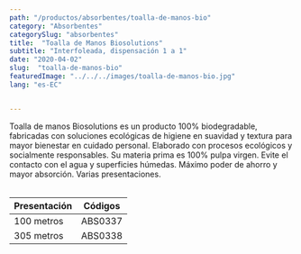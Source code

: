 ```yaml
---
path: "/productos/absorbentes/toalla-de-manos-bio"
category: "Absorbentes"
categorySlug: "absorbentes"
title:  "Toalla de Manos Biosolutions"
subtitle: "Interfoleada, dispensación 1 a 1"
date: "2020-04-02"
slug:  "toalla-de-manos-bio"
featuredImage: "../../../images/toalla-de-manos-bio.jpg"
lang: "es-EC"


---
```

Toalla de manos Biosolutions es un producto 100% biodegradable, fabricadas con soluciones ecológicas de higiene en suavidad y textura para mayor bienestar en cuidado personal. Elaborado con procesos ecológicos y socialmente responsables. Su materia prima es 100% pulpa virgen. Evite el contacto con el agua y superficies húmedas. Máximo poder de ahorro y mayor absorción. Varias presentaciones.
<br> <br>
<table class="min-w-full md:min-w-0 divide-y-0 divide-gray-200">
          <thead class=" bg-white">
            <tr>
              <th scope="col" class="px-6 text-center text-xs font-medium text-primary-lighter uppercase tracking-wider">
                Presentación
              </th>
              <th scope="col" class="px-6 py-3 text-center text-xs font-medium text-primary-lighter uppercase tracking-wider">
                Códigos
              </th>
            </tr>
          </thead>
          <tbody>
            <tr class="bg-gray-400">
              <td class="px-6 py-4 whitespace-nowrap text-sm text-gray-700 text-center">
              100 metros
              </td>
              <td class="px-6 py-4 whitespace-nowrap text-sm text-gray-700 text-center">
              ABS0337
              </td>
            </tr>
            <tr class="bg-gray-200">
              <td class="px-6 py-4 whitespace-nowrap text-sm text-gray-700 text-center">
              305 metros
              </td>
              <td class="px-6 py-4 whitespace-nowrap text-sm text-gray-700 text-center">
              ABS0338
              </td>
            </tr>
          </tbody>
        </table>
